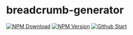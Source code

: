 # breadcrumb-generator
[![NPM Download](https://img.shields.io/npm/dm/bcg)](https://www.npmjs.com/package/bcg)
[![NPM Version](https://img.shields.io/npm/v/bcg)](https://www.npmjs.com/package/bcg)
[![Github Start](https://img.shields.io/github/stars/OuZuYu/breadcrumb-generator?style=social)](https://github.com/OuZuYu/breadcrumb-generator)